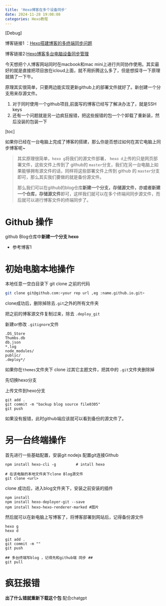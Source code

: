 ```yaml
---
title: 'Hexo博客在多个设备同步'
date: 2024-11-28 19:08:08
categories: Hexo教程
---
```

[Debug]

博客链接1 ：[Hexo搭建博客的多终端同步问题](https://zhuanlan.zhihu.com/p/476603074)

博客链接2:[Hexo博客多台电脑设备同步管理](https://www.jianshu.com/p/0558c041e56d)

今天想把个人博客网站同时在macbook和mac mini上进行共同协作使用。其实最好的就是直接把项目放在icloud上面，就不用折腾这么多了，但是想探寻一下原理就搞了一下午。

原理其实很简单，只要两边能实现更新github上的部署文件就好了。新创建一个分支用来存源文件。

1. 对于同时使用一个github项目,前面写的博客已经写了解决办法了，就是SSH keys
2. 还有一个问题就是另一边疯狂报错，把这些报错的包一个个卸载了重新装，然后没装的包装一下



[toc]



如果你已经在一台电脑上完成了博客的搭建，那么你是否想过如何在其它电脑上同步博客呢~

> 其实原理很简单，`hexo g`将我们的源文件部署， `hexo d`上传的只是网页部署文件，这些文件上传到了 github的 `master`分支，我们在另一台电脑上如果能够拥有源文件的话，同样将这些部署文件上传到 github 的 `master`分支即可，那么其实我们要做的就是备份源文件。
>
> 那么我们可以在github的blog仓库**新建一个分支，存储源文件，亦或者新建一个仓库，存储源文件**即可，这样我们就可以在多个终端间同步源文件，而后就可以进行博客文件的终端同步了。

# Github 操作

github Blog仓库中**新建一个分支 hexo**

- 参考博客1

# 初始电脑本地操作

本地任意一空白目录下 git clone 之前的代码

```bash
git clone git@github.com:<your rep url ,eg :name.github.io.git>
```

clone成功后，删除掉除去`.git`之外的所有文件夹

把之前的博客源文件复制过来，除去 `.deploy_git`

新建or修改 `.gitignore`文件

```text
.DS_Store
Thumbs.db
db.json
*.log
node_modules/
public/
.deploy*/
```

如果你在`themes`文件夹下 clone 过其它主题文件，把其中的 `.git`文件夹删除掉

先切换hexo分支



上传文件到hexo分支

```text
git add .
git commit -m "backup blog source file0305"
git push 
```

如果没有报错，此时github端应该就可以看到备份的源文件了。

# 另一台终端操作

首先进行一些基础配置，安装git nodejs 配置git连接Github

```text
npm install hexo-cli -g			# intall hexo

# 在该电脑的本地文件夹下clone Blog源文件
git clone <url>
```

clone 成功后，进入blog文件夹下，安装之前安装的插件

```text
npm install
npm install hexo-deployer-git --save
npm install hexo-hexo-renderer-marked #图片
```

然后就可以在新电脑上写博客了，将博客部署到网站后，记得备份源文件
```aiignore
hexo g
hexo d
```

```text
git add .
git commit -m ""
git push 

## 多台终端写blog ，记得先和github端 同步 ##
git pull
```



# 疯狂报错

**出了什么错就重新下载这个包** 配合chatgpt



